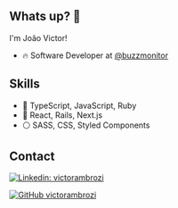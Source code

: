 ## Whats up? 👋

I'm João Victor!

- 🔥 Software Developer at [@buzzmonitor](https://github.com/buzzmonitor) 

## Skills
- :red_circle: TypeScript, JavaScript, Ruby
- :large_blue_circle: React, Rails, Next.js
- :white_circle: SASS, CSS, Styled Components

## Contact
[![Linkedin: victorambrozi](https://img.shields.io/badge/-victorambrozi-blue?style=flat-square&logo=Linkedin&logoColor=white&link=https://www.linkedin.com/in/victorambrozi/)](https://www.linkedin.com/in/victorambrozi/)

[![GitHub victorambrozi](https://img.shields.io/github/followers/thaiane?label=follow&style=social)](https://github.com/victorambrozi)

